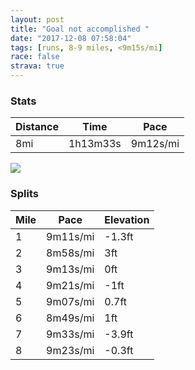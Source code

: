 ```yaml
---
layout: post
title: "Goal not accomplished "
date: "2017-12-08 07:58:04"
tags: [runs, 8-9 miles, <9m15s/mi]
race: false
strava: true
---
```


### Stats

| Distance | Time | Pace |
|----------|------|------|
|8mi|1h13m33s|9m12s/mi|

<img src='https://maps.googleapis.com/maps/api/staticmap?maptype=roadmap&path=enc:oel|Cv_ahNzVz@^jBtSfAd@rB~MI`JfDvPdA}PcAgJiD{MHg@qBoR_A}@mBkt@aGcjAc[{gAkJgOEnNBxhAjJr_AdX|h@fH~Tp@jB~BfQt@ApBqKc@H_CgGWY_CwOBoEoC}@lAg@iF&key=AIzaSyC1MId7bFpkLXNAaYhBSTb8jLyiSqzbDtM&size=800x800&markers=color:yellow|label:S|25.79048,-80.12812&markers=color:green|label:F|25.790819999999986,-80.12684'>

### Splits

| Mile | Pace | Elevation |
|------|------|-----------|
|1|9m11s/mi|-1.3ft|
|2|8m58s/mi|3ft|
|3|9m13s/mi|0ft|
|4|9m21s/mi|-1ft|
|5|9m07s/mi|0.7ft|
|6|8m49s/mi|1ft|
|7|9m33s/mi|-3.9ft|
|8|9m23s/mi|-0.3ft|
